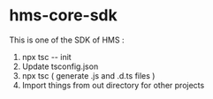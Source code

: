 # hms-core-sdk
This is one of the SDK of HMS :
1. npx tsc -- init
2. Update tsconfig.json
3. npx tsc ( generate .js and .d.ts files )
4. Import things from out directory for other projects
